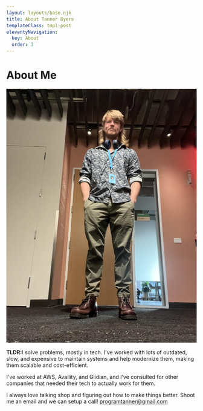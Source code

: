 ```yaml
---
layout: layouts/base.njk
title: About Tanner Byers
templateClass: tmpl-post
eleventyNavigation:
  key: About
  order: 3
---
```


# About Me
<p align="center">
<img width="600" src="/img/tanner.jpg"/>
</p>

<p><b>TLDR:</b>I solve problems, mostly in tech. I've worked with lots of outdated, slow, and expensive to maintain systems and help modernize them, making them scalable and cost-efficient.</p>

<p>I've worked at AWS, Availity, and Glidian, and I’ve consulted for other  companies that needed their tech to actually work for them.

I always love talking shop and figuring out how to make things better. Shoot me an email and we can setup a call! 
 <a href="mailto:programtanner@gmail.com">programtanner@gmail.com</a>
